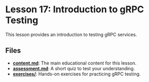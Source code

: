# Lesson 17: Introduction to gRPC Testing

This lesson provides an introduction to testing gRPC services.

## Files

- **[content.md](./content.md)**: The main educational content for this lesson.
- **[assessment.md](./assessment.md)**: A short quiz to test your understanding.
- **[exercises/](./exercises/)**: Hands-on exercises for practicing gRPC testing.